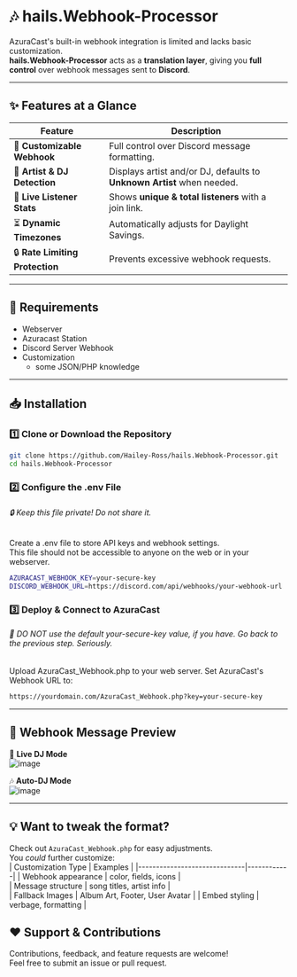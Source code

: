# 🎶 hails.Webhook-Processor
AzuraCast's built-in webhook integration is limited and lacks basic customization.  
**hails.Webhook-Processor** acts as a **translation layer**, giving you **full control** over webhook messages sent to **Discord**.

---

## ✨ Features at a Glance
| Feature                      | Description |
|------------------------------|------------|
| 🎨 **Customizable Webhook**  | Full control over Discord message formatting. |
| 🎤 **Artist & DJ Detection**  | Displays artist and/or DJ, defaults to **Unknown Artist** when needed. |
| 👥 **Live Listener Stats**   | Shows **unique & total listeners** with a join link. |
| ⏳ **Dynamic Timezones**      | Automatically adjusts for Daylight Savings. |
| 🔒 **Rate Limiting Protection** | Prevents excessive webhook requests. |

---

## 🛑 Requirements
- Webserver
- Azuracast Station
- Discord Server Webhook
- Customization
  - some JSON/PHP knowledge

---

## 📥 Installation

### 1️⃣ Clone or Download the Repository
```sh
git clone https://github.com/Hailey-Ross/hails.Webhook-Processor.git
cd hails.Webhook-Processor
```

### 2️⃣ Configure the .env File
###### 🔒 Keep this file private! Do not share it. 
Create a .env file to store API keys and webhook settings.  
This file should not be accessible to anyone on the web or in your webserver.  
```sh
AZURACAST_WEBHOOK_KEY=your-secure-key
DISCORD_WEBHOOK_URL=https://discord.com/api/webhooks/your-webhook-url
```

### 3️⃣ Deploy & Connect to AzuraCast
###### 🛑 DO NOT use the default your-secure-key value, if you have. Go back to the previous step. Seriously.
Upload AzuraCast_Webhook.php to your web server.
Set AzuraCast's Webhook URL to:

```sh
https://yourdomain.com/AzuraCast_Webhook.php?key=your-secure-key
```

---

## 🎨 Webhook Message Preview  
🎵 **Live DJ Mode**  
![image](https://github.com/user-attachments/assets/4ec16d04-81e7-4c76-8d82-8e3a9fcc5a5c)

🎶 **Auto-DJ Mode**  
![image](https://github.com/user-attachments/assets/7a6d547e-7b03-4b10-8816-892660cb7570)

---

## 💡 Want to tweak the format?
Check out `AzuraCast_Webhook.php` for easy adjustments.  
You *could* further customize:  
| Customization Type             | Examples |
|------------------------------|------------|
| Webhook appearance | color, fields, icons |  
| Message structure | song titles, artist info |  
| Fallback Images | Album Art, Footer, User Avatar |
| Embed styling | verbage, formatting |  


## ❤️ Support & Contributions  
Contributions, feedback, and feature requests are welcome!  
Feel free to submit an issue or pull request.  
